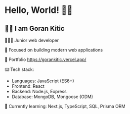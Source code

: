 # Hello, World! 👋🏻

## 👦🏻 I am **Goran Kitic**

👨🏻‍💻 Junior web developer

🚀 Focused on building modern web applications

📌 Portfolio https://gorankitic.vercel.app/

⌨️ Tech stack:

-   Languages: JavaScript (ES6+)
-   Frontend: React
-   Backend: Node.js, Express
-   Database: MongoDB, Mongoose (ODM)

🌱 Currently learning: Next.js, TypeScript, SQL, Prisma ORM
